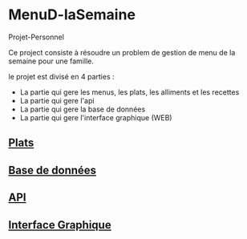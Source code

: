 # MenuD-laSemaine
Projet-Personnel

Ce project consiste à résoudre un problem de gestion de menu de la semaine pour une famille.

le projet est divisé en 4 parties :
- La partie qui gere les menus, les plats, les alliments et les recettes
- La partie qui gere l'api
- La partie qui gere la base de données
- La partie qui gere l'interface graphique (WEB)

## [Plats](info/menu/README.md)

## [Base de données](info/db/README.md)

## [API](info/api/README.md)

## [Interface Graphique](info/interface/README.md)